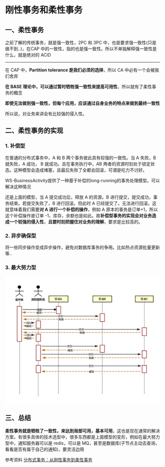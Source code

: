 # 刚性事务和柔性事务

## 一、柔性事务

之前了解的传统事务，就是强一致性，2PC 和 3PC 中，也是要求强一致性(只是做不到..)，在CAP 中的一致性，指的也是强一致性。所以不单独解释强一致性是什么，就是绝对的 ACID

---

在 CAP 中，**Partition tolerance 是我们必须的选择**，所以 CA 中必有一个会被我们舍弃

**在 BASE 理论中，可以通过暂时牺牲强一致性来提高可用性**，所以就有了柔性事务的概念

**即使无法做到强一致性，但每个应用，应该通过自身业务的特点来做到最终一致性**

所以说，对业务来讲会有比较强的侵入性。



## 二、柔性事务的实现

### 1. 补偿型

在普通的分布式事务中，A 和 B 两个事务彼此具有较强的一致性。当 A 失败，B 就失败，A 成功， B 就成功。且在事务执行中，AB 两者的资源时刻处于锁定状态。这种模型会造成堵塞，且最后失败了全都会回滚，可谓是吃力不讨好。

WS-BusinessActivity提供了一种基于补偿的long-running的事务处理模型。可以解决这种情况

还是上面的模型，当 A 提交成功后，释放 A 的资源。B 进行提交，提交成功，事务结束。若提交失败了，B 进行回滚。但此时 A 已经提交了。无法进行回滚。这就意味着我们需要**对 A 进行一个补偿的操作**，例如 A 原本的事务是订单+1，所以这个补偿操作是订单 -1，库存，余额也是如此。故**补偿型事务的实现会对业务造成一个较强的侵入性**，**且要时刻把握住对业务的理解**，要求是比较高的。

### 2. 异步确保型

将一些同步操作变成异步操作，避免对数据库事务的争用。比如热点资源批量更新等..

### 3. 最大努力型

![](../img/v2-063680f5d8c26f8c45651370cb76fca0_b.jpg)



## 三、总结

**柔性事务就是牺牲了一致性，来达到局部可用，基本可用**，这也是现在通常的解决方案，有很多具体的技术选型中，很多东西都是上面模型的变形，例如在最大努力型中，通知服务器可以是 redis，可以是 MQ，甚至是数据库(子节点主动去查询，看看是否有属于自己的通知)，要灵活边用



参考资料
[分布式事务：从刚性事务到柔性事务](<https://zhuanlan.zhihu.com/p/35842287>)


